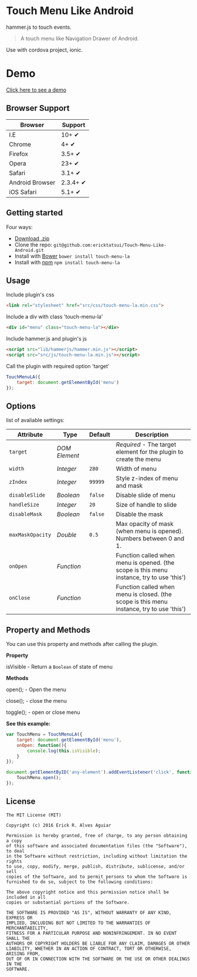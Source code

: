 # Touch Menu Like Android

hammer.js to touch events.

> A touch menu like Navigation Drawer of Android.

Use with cordova project, ionic.

# Demo
[Click here to see a demo](http://ericktatsui.github.io/Touch-Menu-Like-Android/sample.html)

## Browser Support

Browser	        | Support
---			    | ---
I.E		        | 10+ ✔
Chrome	     	| 4+ ✔
Firefox     	| 3.5+ ✔
Opera           | 23+ ✔
Safari          | 3.1+ ✔
Android Browser | 2.3.4+ ✔
iOS Safari      | 5.1+ ✔

## Getting started

Four ways:

* [Download .zip](https://github.com/ericktatsui/Touch-Menu-Like-Android/zipball/master)
* Clone the repo: `git@github.com:ericktatsui/Touch-Menu-Like-Android.git`
* Install with [Bower](http://bower.io/) `bower install touch-menu-la`
* Install with [npm](https://npmjs.com/) `npm install touch-menu-la`

## Usage

Include plugin's css
```html
<link rel="stylesheet" href="src/css/touch-menu-la.min.css">
```

Include a div with class 'touch-menu-la'
```html
<div id="menu" class="touch-menu-la"></div>
```

Include hammer.js and plugin's js
```html
<script src="lib/hammerjs/hammer.min.js"></script>
<script src="src/js/touch-menu-la.min.js"></script>
```

Call the plugin with required option 'target'
```javascript
TouchMenuLA({
    target: document.getElementById('menu')
});
```

## Options

list of avaliable settings:

Attribute			| Type				| Default		| Description
---					| ---				| ---			| ---
`target`			| *DOM Element*		| 				| *Required* - The target element for the plugin to create the menu
`width`				| *Integer*			| `280`			| Width of menu
`zIndex`			| *Integer*			| `99999`		| Style z-index of menu and mask
`disableSlide`		| *Boolean*			| `false`		| Disable slide of menu
`handleSize`		| *Integer*			| `20`			| Size of handle to slide
`disableMask`		| *Boolean*			| `false`		| Disable the mask
`maxMaskOpacity`	| *Double*			| `0.5`			| Max opacity of mask (when menu is opened). Numbers between 0 and 1.
`onOpen`			| *Function*		| 				| Function called when menu is opened. (the scope is this menu instance, try to use 'this')
`onClose`			| *Function*		| 				| Function called when menu is closed. (the scope is this menu instance, try to use 'this')

## Property and Methods

You can use this property and methods after calling the plugin.

**Property**

isVisible - Return a `Boolean` of state of menu

**Methods**

open(); - Open the menu

close(); - close the menu

toggle(); - open or close menu


**See this example:**

```javascript
var TouchMenu = TouchMenuLA({
    target: document.getElementById('menu'),
    onOpen: function(){
        console.log(this.isVisible);
    }
});

document.getElementByID('any-element').addEventListener('click', function(){
    TouchMenu.open();
});
```

## License
```license
The MIT License (MIT)

Copyright (c) 2016 Erick R. Alves Aguiar

Permission is hereby granted, free of charge, to any person obtaining a copy
of this software and associated documentation files (the "Software"), to deal
in the Software without restriction, including without limitation the rights
to use, copy, modify, merge, publish, distribute, sublicense, and/or sell
copies of the Software, and to permit persons to whom the Software is
furnished to do so, subject to the following conditions:

The above copyright notice and this permission notice shall be included in all
copies or substantial portions of the Software.

THE SOFTWARE IS PROVIDED "AS IS", WITHOUT WARRANTY OF ANY KIND, EXPRESS OR
IMPLIED, INCLUDING BUT NOT LIMITED TO THE WARRANTIES OF MERCHANTABILITY,
FITNESS FOR A PARTICULAR PURPOSE AND NONINFRINGEMENT. IN NO EVENT SHALL THE
AUTHORS OR COPYRIGHT HOLDERS BE LIABLE FOR ANY CLAIM, DAMAGES OR OTHER
LIABILITY, WHETHER IN AN ACTION OF CONTRACT, TORT OR OTHERWISE, ARISING FROM,
OUT OF OR IN CONNECTION WITH THE SOFTWARE OR THE USE OR OTHER DEALINGS IN THE
SOFTWARE.
```